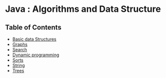 Java : Algorithms and Data Structure 
==============================

## Table of Contents
- [Basic data Structures](#data-structures)
- [Graphs](#graphs)
- [Search](#search)
- [Dynamic programming](#sequences)
- [Sorts](#sorts)
- [String](#string-functions)
- [Trees](#trees)


